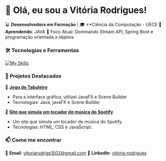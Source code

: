 # 👋 Olá, eu sou a Vitória Rodrigues!  

💻 **Desenvolvedora em Formação** | 🎓 **Ciência da Computação - UECE 
🌱 **Aprendendo**: JAVA
🚀 Foco Atual: Dominando Stream API, Spring Boot e programação orientada a objetos  

### 🛠 **Tecnologias e Ferramentas**  
[![My Skills](https://skillicons.dev/icons?i=git,html,css,js,java,spring,postgres,docker,react)](https://skillicons.dev)


### 📌 **Projetos Destacados**  

🔹 [**Jogo de Tabuleiro**](https://github.com/vitoriarodrigs/Jogodetabuleiro/tree/main/src/main/java/com/example/jogo/tabuleiro)  
- Para a interface gráfica, utilizei JavaFX e Scene Builder
- Tecnologias: Java, javaFX e Scene Builder 

🔹 [**Site que simula um tocador de música do Spotify**](https://github.com/vitoriarodrigs/vitoriarodrigs)  
-  Um site que simula um tocador de música do Spotify.  
- Tecnologias: HTML, CSS e JavaScript.  



### 📫 **Como me encontrar**  

📧 **Email**: vitoriarodrigs1502@gmail.com 
🔗 **LinkedIn**: [vitória-rodrigues](https://www.linkedin.com/in/vit%C3%B3ria-rodrigues-a0b14b191?lipi=urn%3Ali%3Apage%3Ad_flagship3_profile_view_base_contact_details%3Bs6nOXz2jQlKCuzQ03ehAIg%3D%3D)  
